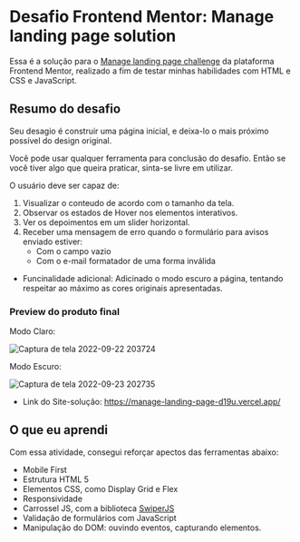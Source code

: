 # Desafio Frontend Mentor: Manage landing page solution
Essa é a solução para o [Manage landing page challenge](https://www.frontendmentor.io/challenges/manage-landing-page-SLXqC6P5) da plataforma Frontend Mentor, realizado a fim de testar minhas habilidades com HTML e CSS e JavaScript.

## Resumo do desafio

Seu desagio é construir uma página inicial, e deixa-lo o mais próximo possível do design original.

Você pode usar qualquer ferramenta para conclusão do desafio. Então se você tiver algo que queira praticar, sinta-se livre em utilizar.

O usuário deve ser capaz de:
  
1. Visualizar o conteudo de acordo com o tamanho da tela.
2. Observar os estados de Hover nos elementos interativos.
3. Ver os depoimentos em um slider horizontal.
4. Receber uma mensagem de erro quando o formulário para avisos enviado estiver:
    - Com o campo vazio
    - Com o e-mail formatador de uma forma inválida
* Funcinalidade adicional: Adicinado o modo escuro a página, tentando respeitar ao máximo as cores originais apresentadas.

### Preview do produto final

Modo Claro:

![Captura de tela 2022-09-22 203724](https://user-images.githubusercontent.com/104238483/192069045-05193cfa-b796-4213-93da-daf37ea45f47.png)

Modo Escuro:

![Captura de tela 2022-09-23 202735](https://user-images.githubusercontent.com/104238483/192069055-3afc4523-1fbc-4518-828b-caa567e5e9fb.png)

- Link do Site-solução: https://manage-landing-page-d19u.vercel.app/

## O que eu aprendi

Com essa atividade, consegui reforçar apectos das ferramentas abaixo:

- Mobile First
- Estrutura HTML 5
- Elementos CSS, como Display Grid e Flex
- Responsividade
- Carrossel JS, com a biblioteca [SwiperJS](https://swiperjs.com/)
- Validação de formulários com JavaScript
- Manipulação do DOM: ouvindo eventos, capturando elementos.

